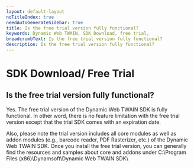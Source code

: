 ```yaml
---
layout: default-layout
noTitleIndex: true
needAutoGenerateSidebar: true
title: Is the free trial version fully functional?
keywords: Dynamic Web TWAIN, SDK Download, free trial,
breadcrumbText: Is the free trial version fully functional?
description: Is the free trial version fully functional?
---
```


# SDK Download/ Free Trial

## Is the free trial version fully functional?

Yes. The free trial version of the Dynamic Web TWAIN SDK is fully functional. In other word, there is no feature limitation with the free trial version except that the trial SDK comes with an expiration date.

Also, please note the trial version includes all core modules as well as addon modules (e.g., barcode reader, PDF Rasterizer, etc.) of the Dynamic Web TWAIN SDK. Once you install the free trial version, you can generally find the resources and samples about core and addons under C:\Program Files (x86)\Dynamsoft\Dynamic Web TWAIN SDK\
